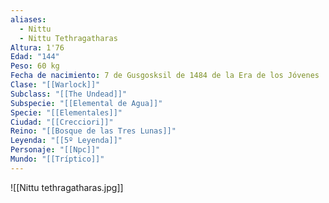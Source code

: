 ```yaml
---
aliases:
  - Nittu
  - Nittu Tethragatharas
Altura: 1'76
Edad: "144"
Peso: 60 kg
Fecha de nacimiento: 7 de Gusgosksil de 1484 de la Era de los Jóvenes
Clase: "[[Warlock]]"
Subclass: "[[The Undead]]"
Subspecie: "[[Elemental de Agua]]"
Specie: "[[Elementales]]"
Ciudad: "[[Crecciori]]"
Reino: "[[Bosque de las Tres Lunas]]"
Leyenda: "[[5º Leyenda]]"
Personaje: "[[Npc]]"
Mundo: "[[Tríptico]]"
---
```

![[Nittu tethragatharas.jpg]]